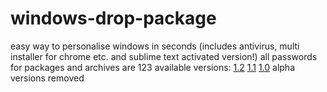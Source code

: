 # windows-drop-package
easy way to personalise windows in seconds (includes antivirus, multi installer for chrome etc. and sublime text activated version!)
all passwords for packages and archives are 123
available versions:
[1.2](https://github.com/sabplay/windows-drop-package/releases/tag/1.2)
[1.1](https://github.com/sabplay/windows-drop-package/releases/tag/1.1)
[1.0](https://github.com/sabplay/windows-drop-package/releases/tag/1.0)
alpha versions removed
